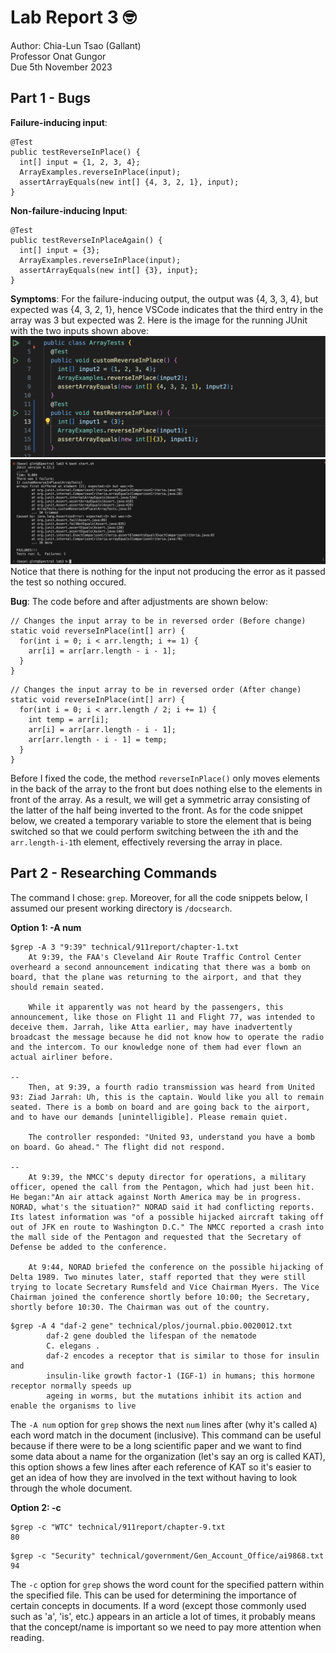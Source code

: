# Lab Report 3 🤓

Author: Chia-Lun Tsao (Gallant)\
Professor Onat Gungor\
Due 5th November 2023

## Part 1 - Bugs

__Failure-inducing input__:
```
@Test
public testReverseInPlace() {
  int[] input = {1, 2, 3, 4};
  ArrayExamples.reverseInPlace(input);
  assertArrayEquals(new int[] {4, 3, 2, 1}, input);
}
```
__Non-failure-inducing Input__:
```
@Test
public testReverseInPlaceAgain() {
  int[] input = {3};
  ArrayExamples.reverseInPlace(input);
  assertArrayEquals(new int[] {3}, input};
}
```
__Symptoms__: For the failure-inducing output, the output was {4, 3, 3, 4}, but expected was {4, 3, 2, 1}, hence VSCode indicates that the third entry in the array was 3 but expected was 2. Here is the image for the running JUnit with the two inputs shown above:
![Image](images/tests.png)
![Image](images/errorRevert.png)
Notice that there is nothing for the input not producing the error as it passed the test so nothing occured.

__Bug__: The code before and after adjustments are shown below:
```
// Changes the input array to be in reversed order (Before change)
static void reverseInPlace(int[] arr) {
  for(int i = 0; i < arr.length; i += 1) {
    arr[i] = arr[arr.length - i - 1];
  }
}
```
```
// Changes the input array to be in reversed order (After change)
static void reverseInPlace(int[] arr) {
  for(int i = 0; i < arr.length / 2; i += 1) {
    int temp = arr[i];
    arr[i] = arr[arr.length - i - 1];
    arr[arr.length - i - 1] = temp;
  }
}
```
Before I fixed the code, the method `reverseInPlace()` only moves elements in the back of the array to the front but does nothing else to the elements in front of the array. As a result, we will get a symmetric array consisting of the latter of the half being inverted to the front. As for the code snippet below, we created a temporary variable to store the element that is being switched so that we could perform switching between the `i`th and the `arr.length-i-1`th element, effectively reversing the array in place.

## Part 2 - Researching Commands
The command I chose: `grep`. Moreover, for all the code snippets below, I assumed our present working directory is `/docsearch`.

__Option 1: -A num__
```
$grep -A 3 "9:39" technical/911report/chapter-1.txt
    At 9:39, the FAA's Cleveland Air Route Traffic Control Center overheard a second announcement indicating that there was a bomb on board, that the plane was returning to the airport, and that they should remain seated.

    While it apparently was not heard by the passengers, this announcement, like those on Flight 11 and Flight 77, was intended to deceive them. Jarrah, like Atta earlier, may have inadvertently broadcast the message because he did not know how to operate the radio and the intercom. To our knowledge none of them had ever flown an actual airliner before.

--
    Then, at 9:39, a fourth radio transmission was heard from United 93: Ziad Jarrah: Uh, this is the captain. Would like you all to remain seated. There is a bomb on board and are going back to the airport, and to have our demands [unintelligible]. Please remain quiet.

    The controller responded: "United 93, understand you have a bomb on board. Go ahead." The flight did not respond.

--
    At 9:39, the NMCC's deputy director for operations, a military officer, opened the call from the Pentagon, which had just been hit. He began:"An air attack against North America may be in progress. NORAD, what's the situation?" NORAD said it had conflicting reports. Its latest information was "of a possible hijacked aircraft taking off out of JFK en route to Washington D.C." The NMCC reported a crash into the mall side of the Pentagon and requested that the Secretary of Defense be added to the conference.

    At 9:44, NORAD briefed the conference on the possible hijacking of Delta 1989. Two minutes later, staff reported that they were still trying to locate Secretary Rumsfeld and Vice Chairman Myers. The Vice Chairman joined the conference shortly before 10:00; the Secretary, shortly before 10:30. The Chairman was out of the country.
```
```
$grep -A 4 "daf-2 gene" technical/plos/journal.pbio.0020012.txt
        daf-2 gene doubled the lifespan of the nematode 
        C. elegans . 
        daf-2 encodes a receptor that is similar to those for insulin and
        insulin-like growth factor-1 (IGF-1) in humans; this hormone receptor normally speeds up
        ageing in worms, but the mutations inhibit its action and enable the organisms to live
```
The `-A num` option for `grep` shows the next `num` lines after (why it's called `A`) each word match in the document (inclusive). This command can be useful because if there were to be a long scientific paper and we want to find some data about a name for the organization (let's say an org is called KAT), this option shows a few lines after each reference of KAT so it's easier to get an idea of how they are involved in the text without having to look through the whole document.

__Option 2: -c__
```
$grep -c "WTC" technical/911report/chapter-9.txt
80
```
```
$grep -c "Security" technical/government/Gen_Account_Office/ai9868.txt
94
```
The `-c` option for `grep` shows the word count for the specified pattern within the specified file. This can be used for determining the importance of certain concepts in documents. If a word (except those commonly used such as 'a', 'is', etc.) appears in an article a lot of times, it probably means that the concept/name is important so we need to pay more attention when reading.
